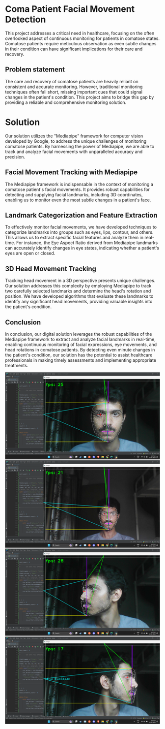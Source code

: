 
# Coma Patient Facial Movement Detection

This project addresses a critical need in healthcare, focusing on the often overlooked aspect of continuous monitoring for patients in comatose states. Comatose patients require meticulous observation as even subtle changes in their condition can have significant implications for their care and recovery.


## Problem statement

The care and recovery of comatose patients are heavily reliant on consistent and accurate monitoring. However, traditional monitoring techniques often fall short, missing important cues that could signal changes in the patient's condition. This project aims to bridge this gap by providing a reliable and comprehensive monitoring solution.
# Solution

Our solution utilizes the "Mediapipe" framework for computer vision developed by Google, to address the unique challenges of monitoring comatose patients. By harnessing the power of Mediapipe, we are able to track and analyze facial movements with unparalleled accuracy and precision.

## Facial Movement Tracking with Mediapipe
The Mediapipe framework is indispensable in the context of monitoring a comatose patient's facial movements. It provides robust capabilities for detecting and supplying facial landmarks, including 3D coordinates, enabling us to monitor even the most subtle changes in a patient's face.

## Landmark Categorization and Feature Extraction
To effectively monitor facial movements, we have developed techniques to categorize landmarks into groups such as eyes, lips, contour, and others. This allows us to extract specific facial features and analyze them in real-time. For instance, the Eye Aspect Ratio derived from Mediapipe landmarks can accurately identify changes in eye states, indicating whether a patient's eyes are open or closed.

## 3D Head Movement Tracking
Tracking head movement in a 3D perspective presents unique challenges. Our solution addresses this complexity by employing Mediapipe to track two carefully selected landmarks and determine the head's rotation and position. We have developed algorithms that evaluate these landmarks to identify any significant head movements, providing valuable insights into the patient's condition.

## Conclusion
In conclusion, our digital solution leverages the robust capabilities of the Mediapipe framework to extract and analyze facial landmarks in real-time, enabling continuous monitoring of facial expressions, eye movements, and head rotations in comatose patients. By detecting even minute changes in the patient's condition, our solution has the potential to assist healthcare professionals in making timely assessments and implementing appropriate treatments.

![alt text](https://github.com/PawanBhatt28/coma-movement-detection/blob/master/temp/front.png?raw=true)
![alt text](https://github.com/PawanBhatt28/coma-movement-detection/blob/master/temp/far_front.png?raw=true)
![alt text](https://github.com/PawanBhatt28/coma-movement-detection/blob/master/temp/left_side.png?raw=true)
![alt text](https://github.com/PawanBhatt28/coma-movement-detection/blob/master/temp/right_side.png?raw=true)
